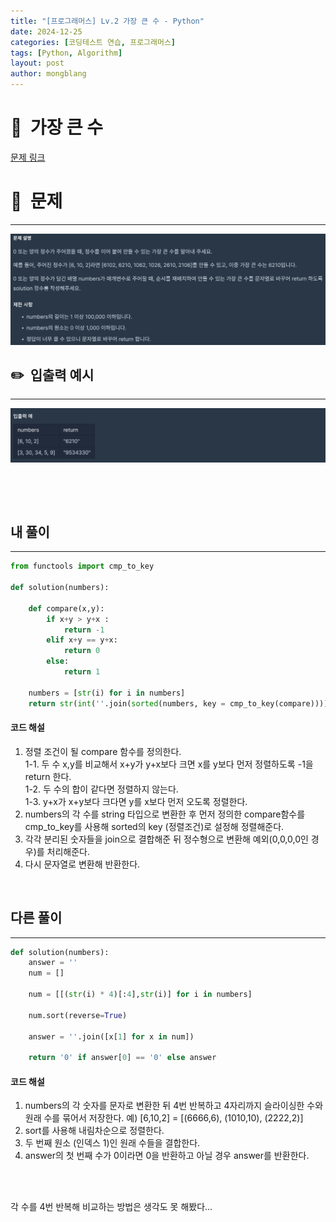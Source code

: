 ```yaml
---
title: "[프로그래머스] Lv.2 가장 큰 수 - Python"
date: 2024-12-25 
categories: [코딩테스트 연습, 프로그래머스]
tags: [Python, Algorithm]
layout: post
author: mongblang
---
```


# 📌&nbsp; **가장 큰 수**
[문제 링크](https://school.programmers.co.kr/learn/courses/30/lessons/42746)  

# 📝&nbsp; **문제**
---
![문제](/assets/img/codingtest-post-img/PG42746-1.png)

## ✏️&nbsp; **입출력 예시**
---
![예시](/assets/img/codingtest-post-img/PG42746-2.png) 

&nbsp;  

&nbsp;   



## **내 풀이**  
--- 

```python
from functools import cmp_to_key

def solution(numbers):

    def compare(x,y):
        if x+y > y+x :
            return -1
        elif x+y == y+x:
            return 0
        else:
            return 1
    
    numbers = [str(i) for i in numbers]
    return str(int(''.join(sorted(numbers, key = cmp_to_key(compare)))))
```

#### **코드 해설**  
1. 정렬 조건이 될 compare 함수를 정의한다.   
1-1. 두 수 x,y를 비교해서 x+y가 y+x보다 크면 x를 y보다 먼저 정렬하도록 -1을 return 한다.   
1-2. 두 수의 합이 같다면 정렬하지 않는다.  
1-3. y+x가 x+y보다 크다면 y를 x보다 먼저 오도록 정렬한다. 
2. numbers의 각 수를 string 타입으로 변환한 후 먼저 정의한 compare함수를 cmp_to_key를 사용해 sorted의 key (정렬조건)로 설정해 정렬해준다.
3. 각각 분리된 숫자들을 join으로 결합해준 뒤 정수형으로 변환해 예외(0,0,0,0인 경우)를 처리해준다.
4. 다시 문자열로 변환해 반환한다. 


&nbsp;  


## **다른 풀이**
---

```python  
def solution(numbers):
    answer = ''
    num = []
    
    num = [[(str(i) * 4)[:4],str(i)] for i in numbers]
        
    num.sort(reverse=True)
    
    answer = ''.join([x[1] for x in num])
    
    return '0' if answer[0] == '0' else answer
```

#### **코드 해설**  
1. numbers의 각 숫자를 문자로 변환한 뒤 4번 반복하고 4자리까지 슬라이싱한 수와 원래 수를 묶어서 저장한다.
예) [6,10,2] = [(6666,6), (1010,10), (2222,2)] 
2. sort를 사용해 내림차순으로 정렬한다. 
3. 두 번째 원소 (인덱스 1)인 원래 수들을 결합한다. 
4. answer의 첫 번째 수가 0이라면 0을 반환하고 아닐 경우 answer를 반환한다. 

&nbsp;   
&nbsp;  

각 수를 4번 반복해 비교하는 방법은 생각도 못 해봤다... 